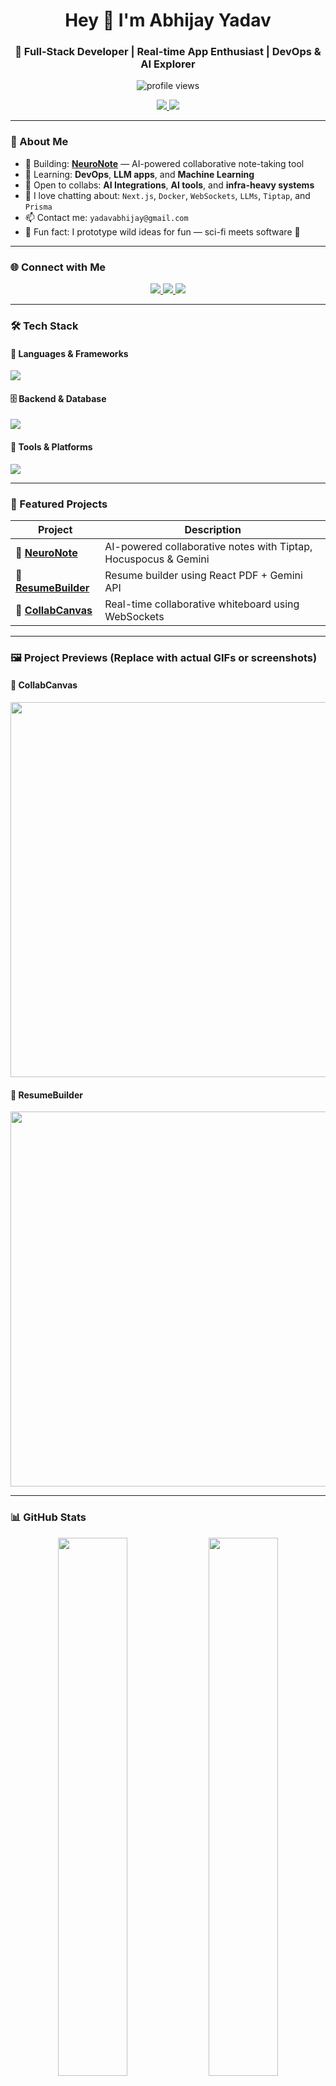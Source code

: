<h1 align="center">Hey 👋 I'm Abhijay Yadav</h1>
<h3 align="center">🚀 Full-Stack Developer | Real-time App Enthusiast | DevOps & AI Explorer</h3>

<p align="center">
  <img src="https://komarev.com/ghpvc/?username=AbhijyYdv547&label=Profile%20Views&color=blue&style=flat" alt="profile views" />
</p>

<p align="center">
  <a href="https://github.com/AbhijyYdv547/Portfolio" target="_blank">
    <img src="https://img.shields.io/badge/Portfolio-000?style=for-the-badge&logo=vercel&logoColor=white" />
  </a>
  <a href="https://drive.google.com/file/d/1ZIttcdSHbHfyenQqU8ALoQJ5rpHEQ2fd/view?usp=drive_link" target="_blank">
    <img src="https://img.shields.io/badge/Resume-PDF-red?style=for-the-badge" />
  </a>
</p>

---

### 🧠 About Me

- 🔨 Building: **[NeuroNote](https://github.com/AbhijyYdv547/NeuroNote)** — AI-powered collaborative note-taking tool
- 🌱 Learning: **DevOps**, **LLM apps**, and **Machine Learning**
- 🤝 Open to collabs: **AI Integrations**, **AI tools**, and **infra-heavy systems**
- 💬 I love chatting about: `Next.js`, `Docker`, `WebSockets`, `LLMs`, `Tiptap`, and `Prisma`
- 📫 Contact me: `yadavabhijay@gmail.com`
- 🎯 Fun fact: I prototype wild ideas for fun — sci-fi meets software 🚀

---

### 🌐 Connect with Me

<p align="center">
  <a href="https://linkedin.com/in/abj-ydv" target="_blank">
    <img src="https://img.shields.io/badge/LinkedIn-blue?style=for-the-badge&logo=linkedin&logoColor=white"/>
  </a>
  <a href="https://twitter.com/yadavabhij50732" target="_blank">
    <img src="https://img.shields.io/badge/Twitter-black?style=for-the-badge&logo=twitter&logoColor=white"/>
  </a>
  <a href="https://dev.to/abhijay_yadav_712e10ab036" target="_blank">
    <img src="https://img.shields.io/badge/Dev.to-0A0A0A?style=for-the-badge&logo=devdotto&logoColor=white"/>
  </a>
</p>

---

### 🛠️ Tech Stack

#### 🧩 Languages & Frameworks
<p>
  <img src="https://skillicons.dev/icons?i=js,ts,react,nextjs,nodejs,express,tailwind,java,py" />
</p>

#### 🗄️ Backend & Database
<p>
  <img src="https://skillicons.dev/icons?i=prisma,mongodb,postgres,redis,docker" />
</p>

#### 🔧 Tools & Platforms
<p>
  <img src="https://skillicons.dev/icons?i=git,github,vscode,postman" />
</p>

---

### 📌 Featured Projects

| Project | Description |
|--------|-------------|
| 🚀 [**NeuroNote**](https://github.com/AbhijyYdv547/NeuroNote) | AI-powered collaborative notes with Tiptap, Hocuspocus & Gemini |
| 🧾 [**ResumeBuilder**](https://resume-builder-ivory-nine.vercel.app) | Resume builder using React PDF + Gemini API |
| 🎨 [**CollabCanvas**](https://github.com/AbhijyYdv547/Canvas-app) | Real-time collaborative whiteboard using WebSockets |

---

### 🖼️ Project Previews (Replace with actual GIFs or screenshots)

#### 🚀 CollabCanvas
<p align="center">
  <img src="https://github.com/user-attachments/assets/33e55300-b345-4551-870b-7c22c42bd056" width="600" />
</p>


#### 🧾 ResumeBuilder
<p align="center">
  <img src="https://github.com/user-attachments/assets/c6214baa-c669-48f7-aff1-34d15dc15bef" width="600" />
</p>

---

### 📊 GitHub Stats

<p align="center">
  <img src="https://github-readme-stats.vercel.app/api?username=abhijyydv547&show_icons=true&theme=tokyonight&hide_border=true" width="47%" />
  <img src="https://github-readme-stats.vercel.app/api/top-langs/?username=abhijyydv547&layout=compact&theme=tokyonight&hide_border=true" width="47%" />
</p>

<p align="center">
  <img src="https://github-readme-streak-stats.herokuapp.com/?user=abhijyydv547&theme=tokyonight&hide_border=true" />
</p>


---

<p align="center"><b>Let's connect and build something awesome together! 🌐</b></p>

